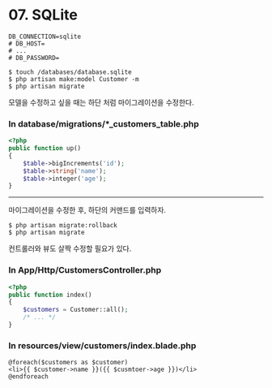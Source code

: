 # 07. SQLite

```env
DB_CONNECTION=sqlite
# DB_HOST=
# ...
# DB_PASSWORD=
```

```shell script
$ touch /databases/database.sqlite
$ php artisan make:model Customer -m
$ php artisan migrate
```

모델을 수정하고 싶을 때는 하단 처럼 마이그레이션을 수정한다.

### In database/migrations/*_customers_table.php

```php
<?php
public function up()
{
    $table->bigIncrements('id');
    $table->string('name');
    $table->integer('age');
}
```

- - -

마이그레이션을 수정한 후, 하단의 커맨드를 입력하자.

```shell script
$ php artisan migrate:rollback
$ php artisan migrate
```

컨트롤러와 뷰도 살짝 수정할 필요가 있다.

### In App/Http/CustomersController.php

```php
<?php
public function index()
{
    $customers = Customer::all();
    /* ... */
}
```

### In resources/view/customers/index.blade.php

```blade
@foreach($customers as $customer)
<li>{{ $customer->name }}({{ $cusmtoer->age }})</li>
@endforeach
```